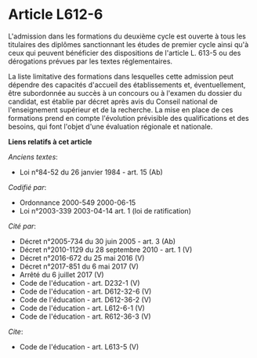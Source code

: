 # Article L612-6

L'admission dans les formations du deuxième cycle est ouverte à tous les titulaires des diplômes sanctionnant les études de
premier cycle ainsi qu'à ceux qui peuvent bénéficier des dispositions de l'article L. 613-5 ou des dérogations prévues par
les textes réglementaires. 

La liste limitative des formations dans lesquelles cette admission peut dépendre des capacités d'accueil des établissements
et, éventuellement, être subordonnée au succès à un concours ou à l'examen du dossier du candidat, est établie par décret
après avis du Conseil national de l'enseignement supérieur et de la recherche. La mise en place de ces formations prend en
compte l'évolution prévisible des qualifications et des besoins, qui font l'objet d'une évaluation régionale et nationale.

**Liens relatifs à cet article**

_Anciens textes_:

  - Loi n°84-52 du 26 janvier 1984 - art. 15 (Ab)

_Codifié par_:

  - Ordonnance 2000-549 2000-06-15
  - Loi n°2003-339 2003-04-14 art. 1 (loi de ratification)

_Cité par_:

  - Décret n°2005-734 du 30 juin 2005 - art. 3 (Ab)
  - Décret n°2010-1129 du 28 septembre 2010 - art. 1 (V)
  - Décret n°2016-672 du 25 mai 2016 (V)
  - Décret n°2017-851 du 6 mai 2017 (V)
  - Arrêté du 6 juillet 2017 (V)
  - Code de l'éducation - art. D232-1 (V)
  - Code de l'éducation - art. D612-32-6 (V)
  - Code de l'éducation - art. D612-36-2 (V)
  - Code de l'éducation - art. L612-6-1 (V)
  - Code de l'éducation - art. R612-36-3 (V)

_Cite_:

  - Code de l'éducation - art. L613-5 (V)
